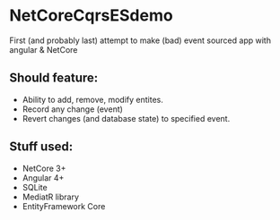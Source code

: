 # NetCoreCqrsESdemo
First (and probably last) attempt to make (bad) event sourced app with angular &amp; NetCore

## Should feature:
- Ability to add, remove, modify entites.
- Record any change (event)
- Revert changes (and database state) to specified event.

## Stuff used:
- NetCore 3+
- Angular 4+
- SQLite
- MediatR library
- EntityFramework Core
